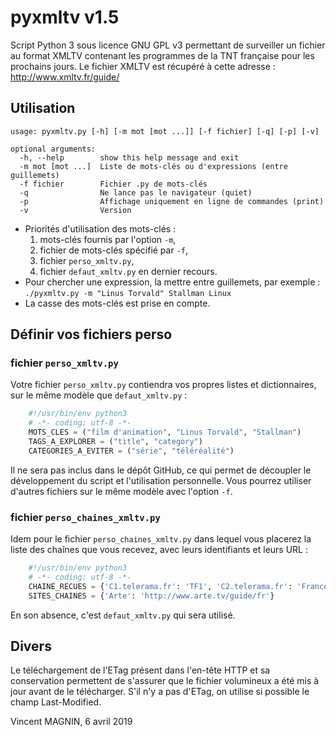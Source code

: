# pyxmltv v1.5

Script Python 3 sous licence GNU GPL v3 permettant de surveiller un fichier au
format XMLTV contenant les programmes de la TNT française pour les prochains
jours. Le fichier XMLTV est récupéré à cette adresse :
http://www.xmltv.fr/guide/


## Utilisation

```
usage: pyxmltv.py [-h] [-m mot [mot ...]] [-f fichier] [-q] [-p] [-v]

optional arguments:
  -h, --help        show this help message and exit
  -m mot [mot ...]  Liste de mots-clés ou d'expressions (entre guillemets)
  -f fichier        Fichier .py de mots-clés
  -q                Ne lance pas le navigateur (quiet)
  -p                Affichage uniquement en ligne de commandes (print)
  -v                Version
```

* Priorités d'utilisation des mots-clés :
    1. mots-clés fournis par l'option `-m`,
    2. fichier de mots-clés spécifié par `-f`,
    3. fichier `perso_xmltv.py`,
    4. fichier `defaut_xmltv.py` en dernier recours.
* Pour chercher une expression, la mettre entre guillemets, par exemple :
    `./pyxmltv.py -m "Linus Torvald" Stallman Linux`
* La casse des mots-clés est prise en compte.


## Définir vos fichiers perso

### fichier `perso_xmltv.py`

Votre fichier `perso_xmltv.py` contiendra vos propres listes et dictionnaires,
sur le même modèle que `defaut_xmltv.py` :

```python
    #!/usr/bin/env python3
    # -*- coding: utf-8 -*-
    MOTS_CLES = ("film d'animation", "Linus Torvald", "Stallman")
    TAGS_A_EXPLORER = ("title", "category")
    CATEGORIES_A_EVITER = ("série", "téléréalité")
```

Il ne sera pas inclus dans le dépôt GitHub, ce qui permet de découpler le 
développement du script et l'utilisation personnelle. Vous pourrez utiliser 
d'autres fichiers sur le même modèle avec l'option `-f`.

### fichier `perso_chaines_xmltv.py`

Idem pour le fichier `perso_chaines_xmltv.py` dans lequel vous placerez la liste des chaînes que vous recevez, avec leurs identifiants et leurs URL :

```python
    #!/usr/bin/env python3
    # -*- coding: utf-8 -*-
    CHAINE_RECUES = {'C1.telerama.fr': 'TF1', 'C2.telerama.fr': 'France 2'}
    SITES_CHAINES = {'Arte': 'http://www.arte.tv/guide/fr'}
```

En son absence, c'est `defaut_xmltv.py` qui sera utilisé.


## Divers

Le téléchargement de l'ETag présent dans l'en-tête HTTP et sa conservation
permettent de s'assurer que le fichier volumineux a été mis à jour avant
de le télécharger. S'il n'y a pas d'ETag, on utilise si possible le champ
Last-Modified.


Vincent MAGNIN, 6 avril 2019
